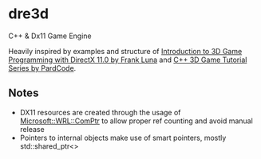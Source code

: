 # dre3d
C++ &amp; Dx11 Game Engine

Heavily inspired by examples and structure of [Introduction to 3D Game Programming with DirectX 11.0 by Frank Luna](http://www.merclearning.com/titles/Introduction_to_3D_Game_Programming_with_DirectX11.html) and [C++ 3D Game Tutorial Series by PardCode](https://www.pardcode.com/cpp-3d-game-tutorial-series).

## Notes
* DX11 resources are created through the usage of [Microsoft::WRL::ComPtr](https://github.com/Microsoft/DirectXTK/wiki/ComPtr) to allow proper ref counting and avoid manual release
* Pointers to internal objects make use of smart pointers, mostly std::shared_ptr<>
